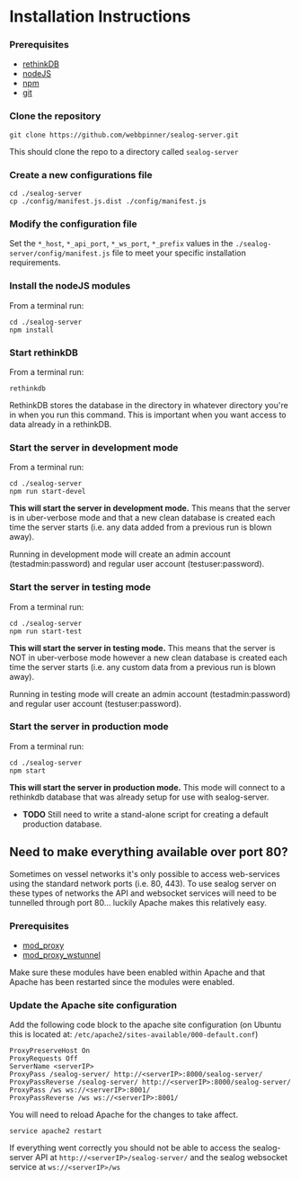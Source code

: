 # Installation Instructions

### Prerequisites

 - [rethinkDB](https://www.rethinkdb.com)
 - [nodeJS](https://nodejs.org)
 - [npm](https://www.npmjs.com)
 - [git](https://git-scm.com)

### Clone the repository

```
git clone https://github.com/webbpinner/sealog-server.git
```

This should clone the repo to a directory called `sealog-server`

### Create a new configurations file

```
cd ./sealog-server
cp ./config/manifest.js.dist ./config/manifest.js
```

### Modify the configuration file

Set the `*_host`, `*_api_port`, `*_ws_port`, `*_prefix` values in the `./sealog-server/config/manifest.js` file to meet your specific installation requirements.

### Install the nodeJS modules

From a terminal run:
```
cd ./sealog-server
npm install
```

### Start rethinkDB

From a terminal run:

```
rethinkdb
```

RethinkDB stores the database in the directory in whatever directory you're in when you run this command.  This is important when you want access to data already in a rethinkDB.

### Start the server in development mode

From a terminal run:

```
cd ./sealog-server
npm run start-devel
```

**This will start the server in development mode.**  This means that the server is in uber-verbose mode and that a new clean database is created each time the server starts (i.e. any data added from a previous run is blown away).

Running in development mode will create an admin account (testadmin:password) and regular user account (testuser:password). 

### Start the server in testing mode

From a terminal run:

```
cd ./sealog-server
npm run start-test
```

**This will start the server in testing mode.**  This means that the server is NOT in uber-verbose mode however a new clean database is created each time the server starts (i.e. any custom data from a previous run is blown away).

Running in testing mode will create an admin account (testadmin:password) and regular user account (testuser:password). 

### Start the server in production mode

From a terminal run:

```
cd ./sealog-server
npm start
```

**This will start the server in production mode.**  This mode will connect to a rethinkdb database that was already setup for use with sealog-server.

- **TODO** Still need to write a stand-alone script for creating a default production database.

## Need to make everything available over port 80?

Sometimes on vessel networks it's only possible to access web-services using the standard network ports (i.e. 80, 443).  To use sealog server on these types of networks the API and websocket services will need to be tunnelled through port 80... luckily Apache makes this relatively easy.

### Prerequisites

 - [mod_proxy](https://httpd.apache.org/docs/2.4/mod/mod_proxy.html)
 - [mod_proxy_wstunnel](https://httpd.apache.org/docs/2.4/mod/mod_proxy_wstunnel.html)
 
 Make sure these modules have been enabled within Apache and that Apache has been restarted since the modules were enabled.
 
 ### Update the Apache site configuration
 
 Add the following code block to the apache site configuration (on Ubuntu this is located at: `/etc/apache2/sites-available/000-default.conf`)
 
```
ProxyPreserveHost On
ProxyRequests Off
ServerName <serverIP>
ProxyPass /sealog-server/ http://<serverIP>:8000/sealog-server/
ProxyPassReverse /sealog-server/ http://<serverIP>:8000/sealog-server/
ProxyPass /ws ws://<serverIP>:8001/
ProxyPassReverse /ws ws://<serverIP>:8001/
```

You will need to reload Apache for the changes to take affect.
```
service apache2 restart
```

If everything went correctly you should not be able to access the sealog-server API at `http://<serverIP>/sealog-server/` and the sealog websocket service at `ws://<serverIP>/ws`
